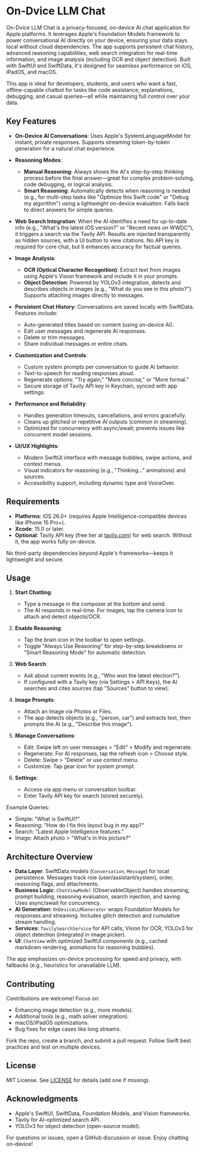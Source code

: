 # On-Dvice LLM Chat

On-Dvice LLM Chat is a privacy-focused, on-device AI chat application for Apple platforms. It leverages Apple's Foundation Models framework to power conversational AI directly on your device, ensuring your data stays local without cloud dependencies. The app supports persistent chat history, advanced reasoning capabilities, web search integration for real-time information, and image analysis (including OCR and object detection). Built with SwiftUI and SwiftData, it's designed for seamless performance on iOS, iPadOS, and macOS.

This app is ideal for developers, students, and users who want a fast, offline-capable chatbot for tasks like code assistance, explanations, debugging, and casual queries—all while maintaining full control over your data.

## Key Features

- **On-Device AI Conversations**: Uses Apple's SystemLanguageModel for instant, private responses. Supports streaming token-by-token generation for a natural chat experience.
  
- **Reasoning Modes**:
  - **Manual Reasoning**: Always shows the AI's step-by-step thinking process before the final answer—great for complex problem-solving, code debugging, or logical analysis.
  - **Smart Reasoning**: Automatically detects when reasoning is needed (e.g., for multi-step tasks like "Optimize this Swift code" or "Debug my algorithm") using a lightweight on-device evaluation. Falls back to direct answers for simple queries.

- **Web Search Integration**: When the AI identifies a need for up-to-date info (e.g., "What's the latest iOS version?" or "Recent news on WWDC"), it triggers a search via the Tavily API. Results are injected transparently as hidden sources, with a UI button to view citations. No API key is required for core chat, but it enhances accuracy for factual queries.

- **Image Analysis**:
  - **OCR (Optical Character Recognition)**: Extract text from images using Apple's Vision framework and include it in your prompts.
  - **Object Detection**: Powered by YOLOv3 integration, detects and describes objects in images (e.g., "What do you see in this photo?"). Supports attaching images directly to messages.

- **Persistent Chat History**: Conversations are saved locally with SwiftData. Features include:
  - Auto-generated titles based on content (using on-device AI).
  - Edit user messages and regenerate AI responses.
  - Delete or trim messages.
  - Share individual messages or entire chats.

- **Customization and Controls**:
  - Custom system prompts per conversation to guide AI behavior.
  - Text-to-speech for reading responses aloud.
  - Regenerate options: "Try again," "More concise," or "More formal."
  - Secure storage of Tavily API key in Keychain, synced with app settings.

- **Performance and Reliability**:
  - Handles generation timeouts, cancellations, and errors gracefully.
  - Cleans up glitched or repetitive AI outputs (common in streaming).
  - Optimized for concurrency with async/await; prevents issues like concurrent model sessions.

- **UI/UX Highlights**:
  - Modern SwiftUI interface with message bubbles, swipe actions, and context menus.
  - Visual indicators for reasoning (e.g., "Thinking..." animations) and sources.
  - Accessibility support, including dynamic type and VoiceOver.

## Requirements

- **Platforms**: iOS 26.0+ (requires Apple Intelligence-compatible devices like iPhone 15 Pro+).
- **Xcode**: 15.0 or later.
- **Optional**: Tavily API key (free tier at [tavily.com](https://tavily.com)) for web search. Without it, the app works fully on-device.

No third-party dependencies beyond Apple's frameworks—keeps it lightweight and secure.

## Usage

1. **Start Chatting**:
   - Type a message in the composer at the bottom and send.
   - The AI responds in real-time. For images, tap the camera icon to attach and detect objects/OCR.

2. **Enable Reasoning**:
   - Tap the brain icon in the toolbar to open settings.
   - Toggle "Always Use Reasoning" for step-by-step breakdowns or "Smart Reasoning Mode" for automatic detection.

3. **Web Search**:
   - Ask about current events (e.g., "Who won the latest election?").
   - If configured with a Tavily key (via Settings > API Keys), the AI searches and cites sources (tap "Sources" button to view).

4. **Image Prompts**:
   - Attach an image via Photos or Files.
   - The app detects objects (e.g., "person, car") and extracts text, then prompts the AI (e.g., "Describe this image").

5. **Manage Conversations**:
   - Edit: Swipe left on user messages > "Edit" > Modify and regenerate.
   - Regenerate: For AI responses, tap the refresh icon > Choose style.
   - Delete: Swipe > "Delete" or use context menu.
   - Customize: Tap gear icon for system prompt.

6. **Settings**:
   - Access via app menu or conversation toolbar.
   - Enter Tavily API key for search (stored securely).

Example Queries:
- Simple: "What is SwiftUI?"
- Reasoning: "How do I fix this layout bug in my app?"
- Search: "Latest Apple Intelligence features."
- Image: Attach photo > "What's in this picture?"

## Architecture Overview

- **Data Layer**: SwiftData models (`Conversation`, `Message`) for local persistence. Messages track role (user/assistant/system), order, reasoning flags, and attachments.
- **Business Logic**: `ChatViewModel` (ObservableObject) handles streaming, prompt building, reasoning evaluation, search injection, and saving. Uses async/await for concurrency.
- **AI Generation**: `OnDeviceLLMGenerator` wraps Foundation Models for responses and streaming. Includes glitch detection and cumulative stream handling.
- **Services**: `TavilySearchService` for API calls; Vision for OCR; YOLOv3 for object detection (integrated in image picker).
- **UI**: `ChatView` with optimized SwiftUI components (e.g., cached markdown rendering, animations for reasoning bubbles).

The app emphasizes on-device processing for speed and privacy, with fallbacks (e.g., heuristics for unavailable LLM).

## Contributing

Contributions are welcome! Focus on:
- Enhancing image detection (e.g., more models).
- Additional tools (e.g., math solver integration).
- macOS/iPadOS optimizations.
- Bug fixes for edge cases like long streams.

Fork the repo, create a branch, and submit a pull request. Follow Swift best practices and test on multiple devices.

## License

MIT License. See [LICENSE](LICENSE) for details (add one if missing).

## Acknowledgments

- Apple's SwiftUI, SwiftData, Foundation Models, and Vision frameworks.
- Tavily for AI-optimized search API.
- YOLOv3 for object detection (open-source model).

For questions or issues, open a GitHub discussion or issue. Enjoy chatting on-device!
